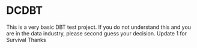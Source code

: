 # DCDBT
This is a very basic DBT test project. If you do not understand this and you are in the data industry, please second guess your decision.
Update 1 for Survival
Thanks

